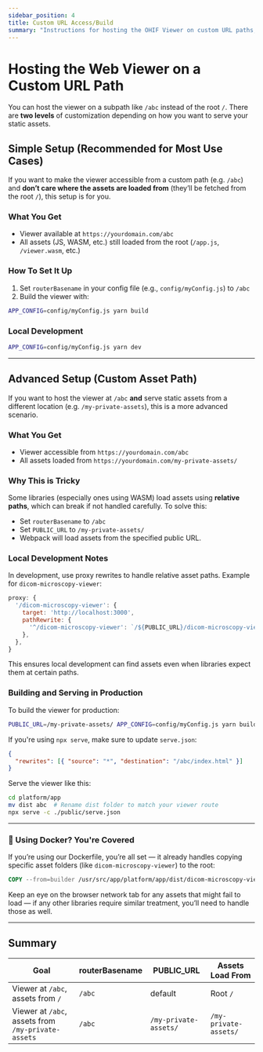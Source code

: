 ```yaml
---
sidebar_position: 4
title: Custom URL Access/Build
summary: "Instructions for hosting the OHIF Viewer on custom URL paths, with two deployment approaches: simple setup for serving the viewer from a subpath with assets at the root, and advanced setup for custom asset paths with detailed configuration steps."
---
```



# Hosting the Web Viewer on a Custom URL Path

You can host the viewer on a subpath like `/abc` instead of the root `/`. There are **two levels** of customization depending on how you want to serve your static assets.


## Simple Setup (Recommended for Most Use Cases)

If you want to make the viewer accessible from a custom path (e.g. `/abc`) and **don’t care where the assets are loaded from** (they’ll be fetched from the root `/`), this setup is for you.

### What You Get

- Viewer available at `https://yourdomain.com/abc`
- All assets (JS, WASM, etc.) still loaded from the root (`/app.js`, `/viewer.wasm`, etc.)

### How To Set It Up

1. Set `routerBasename` in your config file (e.g., `config/myConfig.js`) to `/abc`
2. Build the viewer with:

```bash
APP_CONFIG=config/myConfig.js yarn build
```

### Local Development

```bash
APP_CONFIG=config/myConfig.js yarn dev
```

---

##  Advanced Setup (Custom Asset Path)

If you want to host the viewer at `/abc` **and** serve static assets from a different location (e.g. `/my-private-assets`), this is a more advanced scenario.

### What You Get

- Viewer accessible from `https://yourdomain.com/abc`
- All assets loaded from `https://yourdomain.com/my-private-assets/`

### Why This is Tricky

Some libraries (especially ones using WASM) load assets using **relative paths**, which can break if not handled carefully. To solve this:

- Set `routerBasename` to `/abc`
- Set `PUBLIC_URL` to `/my-private-assets/`
- Webpack will load assets from the specified public URL.

### Local Development Notes

In development, use proxy rewrites to handle relative asset paths. Example for `dicom-microscopy-viewer`:

```js
proxy: {
  '/dicom-microscopy-viewer': {
    target: 'http://localhost:3000',
    pathRewrite: {
      '^/dicom-microscopy-viewer': `/${PUBLIC_URL}/dicom-microscopy-viewer`,
    },
  },
}
```

This ensures local development can find assets even when libraries expect them at certain paths.


### Building and Serving in Production

To build the viewer for production:

```bash
PUBLIC_URL=/my-private-assets/ APP_CONFIG=config/myConfig.js yarn build
```

If you're using `npx serve`, make sure to update `serve.json`:

```json
{
  "rewrites": [{ "source": "*", "destination": "/abc/index.html" }]
}
```

Serve the viewer like this:

```bash
cd platform/app
mv dist abc  # Rename dist folder to match your viewer route
npx serve -c ./public/serve.json
```

---

### 🐳 Using Docker? You're Covered

If you’re using our Dockerfile, you’re all set — it already handles copying specific asset folders (like `dicom-microscopy-viewer`) to the root:

```Dockerfile
COPY --from=builder /usr/src/app/platform/app/dist/dicom-microscopy-viewer /usr/share/nginx/html/dicom-microscopy-viewer
```

Keep an eye on the browser network tab for any assets that might fail to load — if any other libraries require similar treatment, you’ll need to handle those as well.

---

## Summary

| Goal                              | routerBasename | PUBLIC_URL           | Assets Load From        |
|-----------------------------------|----------------|-----------------------|--------------------------|
| Viewer at `/abc`, assets from `/` | `/abc`         | default                   | Root `/`                 |
| Viewer at `/abc`, assets from `/my-private-assets` | `/abc`         | `/my-private-assets/`  | `/my-private-assets/`    |
